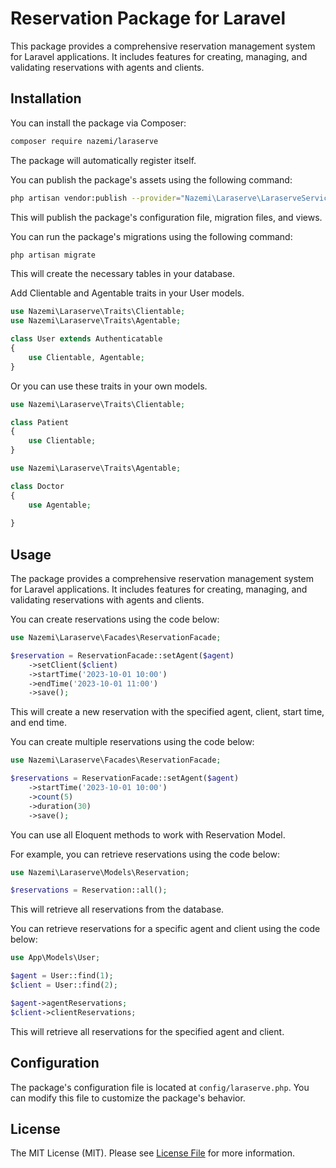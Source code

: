 # Reservation Package for Laravel

This package provides a comprehensive reservation management system for Laravel applications. It includes features for creating, managing, and validating reservations with agents and clients.

## Installation

You can install the package via Composer:

```bash
composer require nazemi/laraserve
```

The package will automatically register itself.

You can publish the package's assets using the following command:

```bash
php artisan vendor:publish --provider="Nazemi\Laraserve\LaraserveServiceProvider"
```

This will publish the package's configuration file, migration files, and views.

You can run the package's migrations using the following command:

```bash
php artisan migrate
```

This will create the necessary tables in your database.

Add Clientable and Agentable traits in your User models.

```php
use Nazemi\Laraserve\Traits\Clientable;
use Nazemi\Laraserve\Traits\Agentable;

class User extends Authenticatable
{
    use Clientable, Agentable;
}
```

Or you can use these traits in your own models.

```php
use Nazemi\Laraserve\Traits\Clientable;

class Patient
{
    use Clientable;
}

use Nazemi\Laraserve\Traits\Agentable;

class Doctor
{
    use Agentable;
    
}
````

## Usage

The package provides a comprehensive reservation management system for Laravel applications. It includes features for creating, managing, and validating reservations with agents and clients.

You can create reservations using the code below:

```php
use Nazemi\Laraserve\Facades\ReservationFacade;

$reservation = ReservationFacade::setAgent($agent)
    ->setClient($client)
    ->startTime('2023-10-01 10:00')
    ->endTime('2023-10-01 11:00')
    ->save();
```

This will create a new reservation with the specified agent, client, start time, and end time.

You can create multiple reservations using the code below:

```php
use Nazemi\Laraserve\Facades\ReservationFacade;

$reservations = ReservationFacade::setAgent($agent)
    ->startTime('2023-10-01 10:00')
    ->count(5)
    ->duration(30)
    ->save();
````

You can use all Eloquent methods to work with Reservation Model.

For example, you can retrieve reservations using the code below:

```php
use Nazemi\Laraserve\Models\Reservation;

$reservations = Reservation::all();
``` 

This will retrieve all reservations from the database.

You can retrieve reservations for a specific agent and client using the code below:

```php
use App\Models\User;

$agent = User::find(1);
$client = User::find(2);

$agent->agentReservations;
$client->clientReservations;
```

This will retrieve all reservations for the specified agent and client.

## Configuration

The package's configuration file is located at `config/laraserve.php`. You can modify this file to customize the package's behavior.

## License

The MIT License (MIT). Please see [License File](LICENSE.md) for more information.

